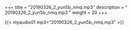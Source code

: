 +++
title = "20190326_2_yun5b_nmq.mp3"
description = " 20190326_2_yun5b_nmq.mp3 "
weight = 20
+++

{{< myaudio01 mp3="20190326_2_yun5b_nmq.mp3" >}}


